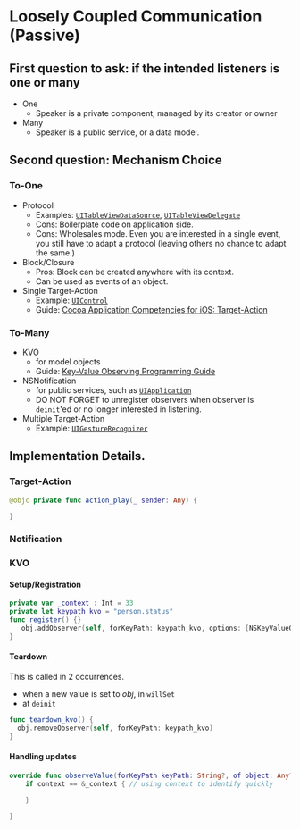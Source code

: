 # Loosely Coupled Communication (Passive)

## First question to ask: if the intended listeners is one or many

* One
  * Speaker is a private component, managed by its creator or owner
* Many
  * Speaker is a public service, or a data model.

## Second question: Mechanism Choice

### To-One

* Protocol
  * Examples: [`UITableViewDataSource`](https://developer.apple.com/reference/uikit/uitableviewdatasource), [`UITableViewDelegate`](https://developer.apple.com/reference/uikit/uitableviewdelegate)
  * Cons: Boilerplate code on application side.
  * Cons: Wholesales mode. Even you are interested in a single event, you still have to adapt a protocol (leaving others no chance to adapt the same.)
* Block/Closure
  * Pros: Block can be created anywhere with its context.
  * Can be used as events of an object.
* Single Target-Action
  * Example: [`UIControl`](https://developer.apple.com/reference/uikit/uicontrol)
  * Guide: [Cocoa Application Competencies for iOS: Target-Action](https://developer.apple.com/library/content/documentation/General/Conceptual/Devpedia-CocoaApp/TargetAction.html#//apple_ref/doc/uid/TP40009071-CH3)

### To-Many

* KVO
  * for model objects
  * Guide: [Key-Value Observing Programming Guide](https://developer.apple.com/library/content/documentation/Cocoa/Conceptual/KeyValueObserving/KeyValueObserving.html#//apple_ref/doc/uid/10000177i)
* NSNotification
  * for public services, such as [`UIApplication`](https://developer.apple.com/reference/uikit/uiapplication)
  * DO NOT FORGET to unregister observers when observer is `deinit`'ed or no longer interested in listening.
* Multiple Target-Action
  * Example: [`UIGestureRecognizer`](https://developer.apple.com/reference/uikit/uigesturerecognizer)


## Implementation Details.

### Target-Action

```swift
@objc private func action_play(_ sender: Any) {

}
```

### Notification



### KVO

#### Setup/Registration

```swift
private var _context : Int = 33
private let keypath_kvo = "person.status"
func register() {}
   obj.addObserver(self, forKeyPath: keypath_kvo, options: [NSKeyValueObservingOptions.new, NSKeyValueObservingOptions.prior], context: &_context )
}
```

#### Teardown
This is called in 2 occurrences.
* when a new value is set to *obj*, in `willSet`
* at `deinit`

```swift
func teardown_kvo() {
  obj.removeObserver(self, forKeyPath: keypath_kvo)
}
```

#### Handling updates
```swift
override func observeValue(forKeyPath keyPath: String?, of object: Any?, change: [NSKeyValueChangeKey : Any]?, context: UnsafeMutableRawPointer?) {
    if context == &_context { // using context to identify quickly

    }

}

```
